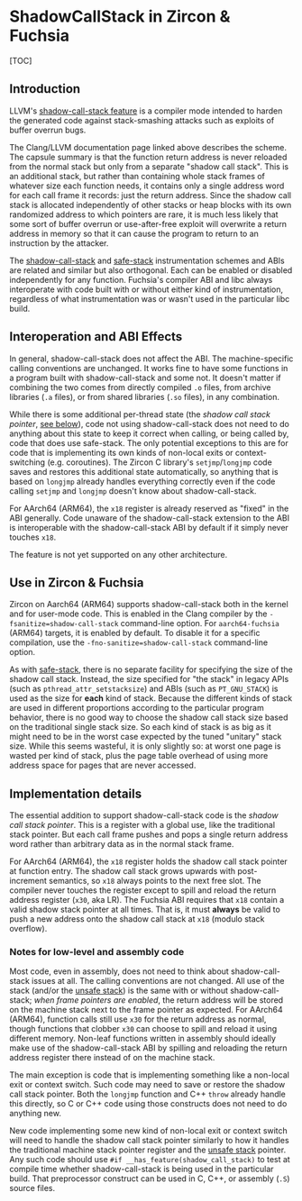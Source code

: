 # ShadowCallStack in Zircon & Fuchsia

[TOC]

## Introduction

LLVM's [shadow-call-stack feature][shadow-call-stack] is a compiler mode
intended to harden the generated code against stack-smashing attacks such as
exploits of buffer overrun bugs.

The Clang/LLVM documentation page linked above describes the scheme.  The
capsule summary is that the function return address is never reloaded from the
normal stack but only from a separate "shadow call stack".  This is an
additional stack, but rather than containing whole stack frames of whatever
size each function needs, it contains only a single address word for each call
frame it records: just the return address.  Since the shadow call stack is
allocated independently of other stacks or heap blocks with its own randomized
address to which pointers are rare, it is much less likely that some sort of
buffer overrun or use-after-free exploit will overwrite a return address in
memory so that it can cause the program to return to an instruction by the
attacker.

The [shadow-call-stack] and [safe-stack] instrumentation schemes and ABIs are
related and similar but also orthogonal.  Each can be enabled or disabled
independently for any function.  Fuchsia's compiler ABI and libc always
interoperate with code built with or without either kind of instrumentation,
regardless of what instrumentation was or wasn't used in the particular libc
build.

[shadow-call-stack]: https://clang.llvm.org/docs/ShadowCallStack.html
[safe-stack]: safestack.md

## Interoperation and ABI Effects

In general, shadow-call-stack does not affect the ABI.  The machine-specific
calling conventions are unchanged.  It works fine to have some functions in a
program built with shadow-call-stack and some not.  It doesn't matter if
combining the two comes from directly compiled `.o` files, from archive
libraries (`.a` files), or from shared libraries (`.so` files), in any
combination.

While there is some additional per-thread state (the *shadow call stack
pointer*, [see below](#implementation-details)), code not using
shadow-call-stack does not need to do anything about this state to keep it
correct when calling, or being called by, code that does use safe-stack.  The
only potential exceptions to this are for code that is implementing its own
kinds of non-local exits or context-switching (e.g. coroutines).  The Zircon C
library's `setjmp`/`longjmp` code saves and restores this additional state
automatically, so anything that is based on `longjmp` already handles everything
correctly even if the code calling `setjmp` and `longjmp` doesn't know about
shadow-call-stack.

For AArch64 (ARM64), the `x18` register is already reserved as "fixed" in the
ABI generally.  Code unaware of the shadow-call-stack extension to the ABI is
interoperable with the shadow-call-stack ABI by default if it simply never
touches `x18`.

The feature is not yet supported on any other architecture.

## Use in Zircon & Fuchsia

Zircon on Aarch64 (ARM64) supports shadow-call-stack both in the kernel and
for user-mode code.  This is enabled in the Clang compiler by the
`-fsanitize=shadow-call-stack` command-line option.  For `aarch64-fuchsia`
(ARM64) targets, it is enabled by default.  To disable it for a specific
compilation, use the `-fno-sanitize=shadow-call-stack` command-line option.

As with [safe-stack], there is no separate facility for specifying the size of
the shadow call stack.  Instead, the size specified for "the stack" in legacy
APIs (such as `pthread_attr_setstacksize`) and ABIs (such as `PT_GNU_STACK`) is
used as the size for **each** kind of stack.  Because the different kinds of
stack are used in different proportions according to the particular program
behavior, there is no good way to choose the shadow call stack size based on
the traditional single stack size.  So each kind of stack is as big as it might
need to be in the worst case expected by the tuned "unitary" stack size.  While
this seems wasteful, it is only slightly so: at worst one page is wasted per
kind of stack, plus the page table overhead of using more address space for
pages that are never accessed.

## Implementation details

The essential addition to support shadow-call-stack code is the *shadow call
stack pointer*.  This is a register with a global use, like the traditional
stack pointer.  But each call frame pushes and pops a single return address
word rather than arbitrary data as in the normal stack frame.

For AArch64 (ARM64), the `x18` register holds the shadow call stack pointer at
function entry.  The shadow call stack grows upwards with post-increment
semantics, so `x18` always points to the next free slot.  The compiler never
touches the register except to spill and reload the return address register
(`x30`, aka LR).  The Fuchsia ABI requires that `x18` contain a valid shadow
stack pointer at all times.  That is, it must **always** be valid to push a
new address onto the shadow call stack at `x18` (modulo stack overflow).

### Notes for low-level and assembly code

Most code, even in assembly, does not need to think about shadow-call-stack
issues at all.  The calling conventions are not changed.  All use of the stack
(and/or the [unsafe stack][safe-stack]) is the same with or without
shadow-call-stack; *when frame pointers are enabled*, the return address will
be stored on the machine stack next to the frame pointer as expected.  For
AArch64 (ARM64), function calls still use `x30` for the return address as
normal, though functions that clobber `x30` can choose to spill and reload it
using different memory.  Non-leaf functions written in assembly should ideally
make use of the shadow-call-stack ABI by spilling and reloading the return
address register there instead of on the machine stack.

The main exception is code that is implementing something like a non-local
exit or context switch.  Such code may need to save or restore the shadow call
stack pointer.  Both the `longjmp` function and C++ `throw` already handle
this directly, so C or C++ code using those constructs does not need to do
anything new.

New code implementing some new kind of non-local exit or context switch will
need to handle the shadow call stack pointer similarly to how it handles the
traditional machine stack pointer register and the [unsafe stack][safe-stack]
pointer.  Any such code should use `#if __has_feature(shadow_call_stack)` to
test at compile time whether shadow-call-stack is being used in the particular
build.  That preprocessor construct can be used in C, C++, or assembly (`.S`)
source files.
